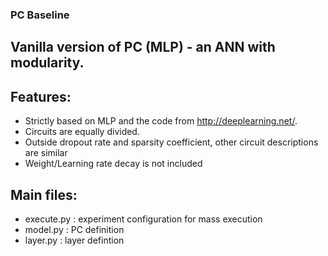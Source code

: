 ### PC Baseline

## Vanilla version of PC (MLP) - an ANN with modularity. 

## Features:
  - Strictly based on MLP and the code from http://deeplearning.net/.
  - Circuits are equally divided.
  - Outside dropout rate and sparsity coefficient, other circuit descriptions are similar
  - Weight/Learning rate decay is not included

## Main files:
  - execute.py      : experiment configuration for mass execution
  - model.py        : PC definition
  - layer.py        : layer defintion
